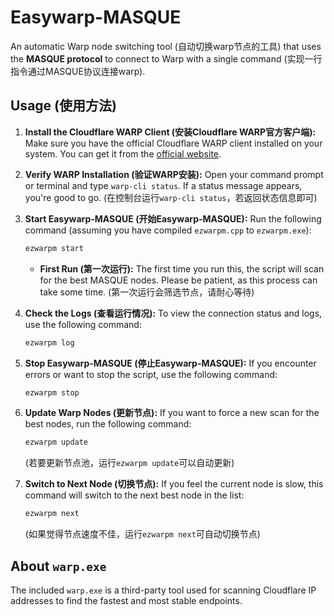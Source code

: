 # Easywarp-MASQUE

An automatic Warp node switching tool (自动切换warp节点的工具) that uses the **MASQUE protocol** to connect to Warp with a single command (实现一行指令通过MASQUE协议连接warp).

## Usage (使用方法)

1.  **Install the Cloudflare WARP Client (安装Cloudflare WARP官方客户端):** Make sure you have the official Cloudflare WARP client installed on your system. You can get it from the [official website](https://1.1.1.1/).

2.  **Verify WARP Installation (验证WARP安装):** Open your command prompt or terminal and type `warp-cli status`. If a status message appears, you're good to go. (在控制台运行`warp-cli status`，若返回状态信息即可)

3.  **Start Easywarp-MASQUE (开始Easywarp-MASQUE):** Run the following command (assuming you have compiled `ezwarpm.cpp` to `ezwarpm.exe`):

    ```bash
    ezwarpm start
    ```
    *   **First Run (第一次运行):** The first time you run this, the script will scan for the best MASQUE nodes. Please be patient, as this process can take some time. (第一次运行会筛选节点，请耐心等待)

4.  **Check the Logs (查看运行情况):** To view the connection status and logs, use the following command:

    ```bash
    ezwarpm log
    ```

5.  **Stop Easywarp-MASQUE (停止Easywarp-MASQUE):** If you encounter errors or want to stop the script, use the following command:

    ```bash
    ezwarpm stop
    ```

6. **Update Warp Nodes (更新节点):** If you want to force a new scan for the best nodes, run the following command:
   ```bash
   ezwarpm update
   ```
   (若要更新节点池，运行`ezwarpm update`可以自动更新)

7. **Switch to Next Node (切换节点):** If you feel the current node is slow, this command will switch to the next best node in the list:
   ```bash
   ezwarpm next
   ```
   (如果觉得节点速度不佳，运行`ezwarpm next`可自动切换节点)

## About `warp.exe`

The included `warp.exe` is a third-party tool used for scanning Cloudflare IP addresses to find the fastest and most stable endpoints.
